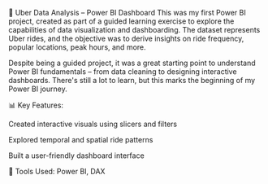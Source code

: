 🚕 Uber Data Analysis – Power BI Dashboard
This was my first Power BI project, created as part of a guided learning exercise to explore the capabilities of data visualization and dashboarding. The dataset represents Uber rides, and the objective was to derive insights on ride frequency, popular locations, peak hours, and more.

Despite being a guided project, it was a great starting point to understand Power BI fundamentals – from data cleaning to designing interactive dashboards. There's still a lot to learn, but this marks the beginning of my Power BI journey.

📊 Key Features:

Created interactive visuals using slicers and filters

Explored temporal and spatial ride patterns

Built a user-friendly dashboard interface

🔧 Tools Used: Power BI, DAX
